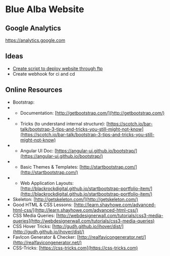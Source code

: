 # Blue Alba Website #

## Google Analytics ##
https://analytics.google.com

## Ideas ##
* [Create script to deploy website through ftp](https://bitbucket.org/bluealba/website/issues/6/create-script-to-upload-website-through)
* Create webhook for ci and cd

## Online Resources ##
* Bootstrap: 
* * Documentation: [http://getbootstrap.com/](http://getbootstrap.com/)
* * Tricks (to understand internal structure): [https://scotch.io/bar-talk/bootstrap-3-tips-and-tricks-you-still-might-not-know](https://scotch.io/bar-talk/bootstrap-3-tips-and-tricks-you-still-might-not-know)
* * Angular UI Doc: [https://angular-ui.github.io/bootstrap/](https://angular-ui.github.io/bootstrap/)
* * Basic Themes & Templates: [http://startbootstrap.com/](http://startbootstrap.com/)
* * Web Application Layouts: [http://blackrockdigital.github.io/startbootstrap-portfolio-item/](http://blackrockdigital.github.io/startbootstrap-portfolio-item/)
* Skeleton: [http://getskeleton.com/](http://getskeleton.com/)
* Good HTML & CSS Lessons: [http://learn.shayhowe.com/advanced-html-css/](http://learn.shayhowe.com/advanced-html-css/)
* CSS Media Queries: [http://webdesignerwall.com/tutorials/css3-media-queries](http://webdesignerwall.com/tutorials/css3-media-queries)
* CSS Hover Tricks: [http://gudh.github.io/ihover/dist/](http://gudh.github.io/ihover/dist/)
* FavIcon Generator & Checker: [http://realfavicongenerator.net/](http://realfavicongenerator.net/)
* CSS-Tricks: [https://css-tricks.com](https://css-tricks.com)